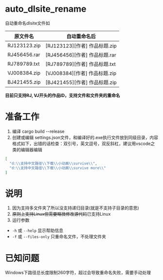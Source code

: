 # auto_dlsite_rename
自动重命名dlsite文件如

| 原文件名     | 自动重命名后                  |
| ------------ | ----------------------------- |
| RJ123123.zip | [RJ123123][作者] 作品标题.zip |
| RJ456456.rar | [RJ456456][作者] 作品标题.rar |
| RJ789789.txt | [RJ789789][作者] 作品标题.txt |
| VJ008384.zip | [VJ008384][作者] 作品标题.zip |
| BJ421455.zip | [BJ421455][作者] 作品标题.zip |

**目前只支持RJ, VJ开头的作品ID，支持文件和文件夹的重命名**

# 准备工作

1. 编译 cargo build --release
2. 创建或编辑 settings.json文件，和编译好的.exe执行文件放到同级目录，内容格式如下，出错的话检查：双引号，英文逗号，双反斜杠，建议用vscode之类的编辑器编辑
```json
[
  "d:\\支持中文路径\\下载\\小动画\\survive\\",
  "d:\\支持中文路径\\下载\\小动画\\survive more\\"
]
```

# 说明

1. 因为支持多文件夹了所以没支持递归目录(就是不支持子目录的意思)
2. ~~原则上支持Linux但需要略微修改源代码~~已支持Linux
3. 运行参数
  - `-h` 或 `--help` 显示帮助信息
  - `-f` 或 `--files-only` 只重命名文件，不处理文件夹

# 已知问题

Windows下路径总长度限制260字符，超过会导致重命名失败，需要手动处理